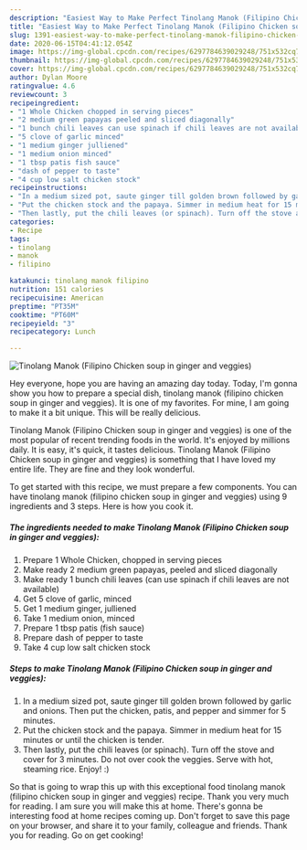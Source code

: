 ```yaml
---
description: "Easiest Way to Make Perfect Tinolang Manok (Filipino Chicken soup in ginger and veggies)"
title: "Easiest Way to Make Perfect Tinolang Manok (Filipino Chicken soup in ginger and veggies)"
slug: 1391-easiest-way-to-make-perfect-tinolang-manok-filipino-chicken-soup-in-ginger-and-veggies
date: 2020-06-15T04:41:12.054Z
image: https://img-global.cpcdn.com/recipes/6297784639029248/751x532cq70/tinolang-manok-filipino-chicken-soup-in-ginger-and-veggies-recipe-main-photo.jpg
thumbnail: https://img-global.cpcdn.com/recipes/6297784639029248/751x532cq70/tinolang-manok-filipino-chicken-soup-in-ginger-and-veggies-recipe-main-photo.jpg
cover: https://img-global.cpcdn.com/recipes/6297784639029248/751x532cq70/tinolang-manok-filipino-chicken-soup-in-ginger-and-veggies-recipe-main-photo.jpg
author: Dylan Moore
ratingvalue: 4.6
reviewcount: 3
recipeingredient:
- "1 Whole Chicken chopped in serving pieces"
- "2 medium green papayas peeled and sliced diagonally"
- "1 bunch chili leaves can use spinach if chili leaves are not available"
- "5 clove of garlic minced"
- "1 medium ginger julliened"
- "1 medium onion minced"
- "1 tbsp patis fish sauce"
- "dash of pepper to taste"
- "4 cup low salt chicken stock"
recipeinstructions:
- "In a medium sized pot, saute ginger till golden brown followed by garlic and onions. Then put the chicken, patis, and pepper and simmer for 5 minutes."
- "Put the chicken stock and the papaya. Simmer in medium heat for 15 minutes or until the chicken is tender."
- "Then lastly, put the chili leaves (or spinach). Turn off the stove and cover for 3 minutes. Do not over cook the veggies. Serve with hot, steaming rice. Enjoy! :)"
categories:
- Recipe
tags:
- tinolang
- manok
- filipino

katakunci: tinolang manok filipino 
nutrition: 151 calories
recipecuisine: American
preptime: "PT35M"
cooktime: "PT60M"
recipeyield: "3"
recipecategory: Lunch

---
```



![Tinolang Manok (Filipino Chicken soup in ginger and veggies)](https://img-global.cpcdn.com/recipes/6297784639029248/751x532cq70/tinolang-manok-filipino-chicken-soup-in-ginger-and-veggies-recipe-main-photo.jpg)

Hey everyone, hope you are having an amazing day today. Today, I'm gonna show you how to prepare a special dish, tinolang manok (filipino chicken soup in ginger and veggies). It is one of my favorites. For mine, I am going to make it a bit unique. This will be really delicious.

Tinolang Manok (Filipino Chicken soup in ginger and veggies) is one of the most popular of recent trending foods in the world. It's enjoyed by millions daily. It is easy, it's quick, it tastes delicious. Tinolang Manok (Filipino Chicken soup in ginger and veggies) is something that I have loved my entire life. They are fine and they look wonderful.




To get started with this recipe, we must prepare a few components. You can have tinolang manok (filipino chicken soup in ginger and veggies) using 9 ingredients and 3 steps. Here is how you cook it.

<!--inarticleads1-->

##### The ingredients needed to make Tinolang Manok (Filipino Chicken soup in ginger and veggies):

1. Prepare 1 Whole Chicken, chopped in serving pieces
1. Make ready 2 medium green papayas, peeled and sliced diagonally
1. Make ready 1 bunch chili leaves (can use spinach if chili leaves are not available)
1. Get 5 clove of garlic, minced
1. Get 1 medium ginger, julliened
1. Take 1 medium onion, minced
1. Prepare 1 tbsp patis (fish sauce)
1. Prepare dash of pepper to taste
1. Take 4 cup low salt chicken stock




<!--inarticleads2-->

##### Steps to make Tinolang Manok (Filipino Chicken soup in ginger and veggies):

1. In a medium sized pot, saute ginger till golden brown followed by garlic and onions. Then put the chicken, patis, and pepper and simmer for 5 minutes.
1. Put the chicken stock and the papaya. Simmer in medium heat for 15 minutes or until the chicken is tender.
1. Then lastly, put the chili leaves (or spinach). Turn off the stove and cover for 3 minutes. Do not over cook the veggies. Serve with hot, steaming rice. Enjoy! :)




So that is going to wrap this up with this exceptional food tinolang manok (filipino chicken soup in ginger and veggies) recipe. Thank you very much for reading. I am sure you will make this at home. There's gonna be interesting food at home recipes coming up. Don't forget to save this page on your browser, and share it to your family, colleague and friends. Thank you for reading. Go on get cooking!
